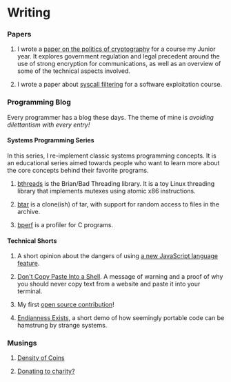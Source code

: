 
# Writing

### Papers

1. I wrote a [paper on the politics of cryptography](/resources/crypto_paper.pdf) for a course my Junior year. It explores
government regulation and legal precedent around the use of strong encryption for communications, as well as an overview of
some of the technical aspects involved.

2. I wrote a paper about [syscall filtering](/resources/syscall_paper.pdf) for a software exploitation course.


### Programming Blog

Every programmer has a blog these days. The theme of mine is *avoiding dilettantism with every entry!*

#### Systems Programming Series

In this series, I re-implement classic systems programming concepts. It is an educational series aimed towards people who want to learn more about the core concepts behind their favorite programs.

1. [bthreads](bthreads.html) is the Brian/Bad Threading library. It is a toy
 Linux threading library that implements mutexes using atomic x86 instructions.

2. [btar](btar.html) is a clone(ish) of tar, with support for random access to files in the archive.

3. [bperf](bperf.html) is a profiler for C programs.


#### Technical Shorts

1. A short opinion about the dangers of using [a new JavaScript language feature](object-literals.html).

2. [Don't Copy Paste Into a Shell](copy-paste-shell.html). A message of warning and a proof of why you should never copy text from a website and paste it into your terminal.

3. My first [open source contribution](pip-open-source.html)!

4. [Endianness Exists](endianness-exists.html), a short demo of how seemingly portable code can be hamstrung by strange systems.

### Musings

1. [Density of Coins](currency-density.html)

2. [Donating to charity?](young-charity.html)

<!-- 3. [Do I Know How Long a Minute Is?](minute-duration-test.html) -->

